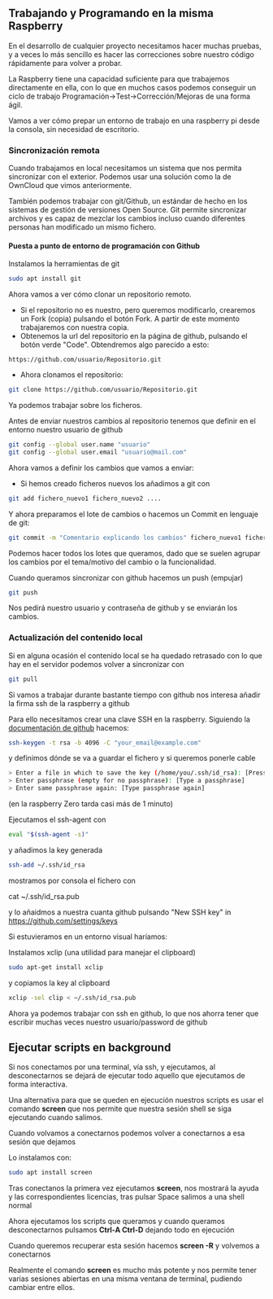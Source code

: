 ## Trabajando y Programando en la misma Raspberry

En el desarrollo de cualquier proyecto necesitamos hacer muchas pruebas, y a veces lo más sencillo es hacer las correcciones sobre nuestro código rápidamente para volver a probar.

La Raspberry tiene una capacidad suficiente para que trabajemos directamente en ella, con lo que en muchos casos podemos conseguir un ciclo de trabajo Programación->Test->Corrección/Mejoras de una forma ágil.

Vamos a ver cómo prepar un entorno de trabajo en una raspberry pi desde la consola, sin necesidad de escritorio.

### Sincronización remota

Cuando trabajamos en local necesitamos un sistema que nos permita sincronizar con el exterior. Podemos usar una solución como la de OwnCloud que vimos anteriormente.

También podemos trabajar con git/Github, un estándar de hecho en los sistemas de gestión de versiones Open Source. Git permite sincronizar archivos y es capaz de mezclar los cambios incluso cuando diferentes personas han modificado un mismo fichero.

#### Puesta a punto de entorno de programación con Github

Instalamos la herramientas de git

```sh
sudo apt install git
``` 

Ahora vamos a ver cómo clonar un repositorio remoto. 
* Si el repositorio no es nuestro, pero queremos modificarlo, crearemos un Fork (copia) pulsando el botón Fork. A partir de este momento trabajaremos con nuestra copia.
* Obtenemos la url del repositorio en la página de github, pulsando el botón verde "Code". Obtendremos algo parecido a esto:
```
https://github.com/usuario/Repositorio.git
```
* Ahora clonamos el repositorio:
```sh
git clone https://github.com/usuario/Repositorio.git
```

Ya podemos trabajar sobre los ficheros. 

Antes de enviar nuestros cambios al repositorio tenemos que definir en el entorno nuestro usuario de github
```sh
git config --global user.name "usuario"
git config --global user.email "usuario@mail.com"
```

Ahora vamos a definir los cambios que vamos a enviar:
* Si hemos creado ficheros nuevos los añadimos a git con
```sh
git add fichero_nuevo1 fichero_nuevo2 ....
```
Y ahora preparamos el lote de cambios o hacemos un Commit en lenguaje de git:
```sh
git commit -m "Comentario explicando los cambios" fichero_nuevo1 fichero_nuevo2 
```

Podemos hacer todos los lotes que queramos, dado que se suelen agrupar los cambios por el tema/motivo del cambio o la funcionalidad.

Cuando queramos sincronizar con github hacemos un push (empujar)
```sh
git push
```
Nos pedirá nuestro usuario y contraseña de github y se enviarán los cambios.

### Actualización del contenido local

Si en alguna ocasión el contenido local se ha quedado retrasado con lo que hay en el servidor podemos volver a sincronizar con 
```sh
git pull
``` 

Si vamos a trabajar durante bastante tiempo con github nos interesa añadir la firma ssh de la raspberry a github

Para ello necesitamos crear una clave SSH en la raspberry. Siguiendo la [documentación de github](https://docs.github.com/en/github/authenticating-to-github/generating-a-new-ssh-key-and-adding-it-to-the-ssh-agent) hacemos:

```sh
ssh-keygen -t rsa -b 4096 -C "your_email@example.com"
```
y definimos dónde se va a guardar el fichero y si queremos ponerle cable

```sh
> Enter a file in which to save the key (/home/you/.ssh/id_rsa): [Press enter]
> Enter passphrase (empty for no passphrase): [Type a passphrase]
> Enter same passphrase again: [Type passphrase again]
```

(en la raspberry Zero tarda casi más de 1 minuto)

Ejecutamos el ssh-agent con

```sh
eval "$(ssh-agent -s)"
```
y añadimos la key generada

```sh
ssh-add ~/.ssh/id_rsa
```
mostramos por consola el fichero con 

cat ~/.ssh/id_rsa.pub

y lo añaidmos a nuestra cuanta github pulsando "New SSH key" in https://github.com/settings/keys

Si estuvieramos en un entorno visual haríamos:

Instalamos xclip (una utilidad para manejar el clipboard)

```sh
sudo apt-get install xclip
```

y copiamos la key al clipboard

```sh
xclip -sel clip < ~/.ssh/id_rsa.pub
```

Ahora ya podemos trabajar con ssh en github, lo que nos ahorra tener que escribir muchas veces nuestro usuario/password de github

## Ejecutar scripts en background

Si nos conectamos por una terminal, vía ssh, y ejecutamos, al desconectarnos se dejará de ejecutar todo aquello que ejecutamos de forma interactiva.

Una alternativa para que se queden en ejecución nuestros scripts es usar el comando **screen** que nos permite que nuestra sesión shell se siga ejecutando  cuando salimos.

Cuando volvamos a conectarnos podemos volver a conectarnos a esa sesión que dejamos

Lo instalamos con:

```sh
sudo apt install screen
```

Tras conectanos la primera vez ejecutamos **screen**, nos mostrará la ayuda y las correspondientes licencias, tras pulsar Space salimos a una shell normal

Ahora ejecutamos los scripts que queramos y cuando queramos desconectarnos pulsamos **Ctrl-A Ctrl-D** dejando todo en ejecución

Cuando queremos recuperar esta sesión hacemos **screen -R** y volvemos a conectarnos

Realmente el comando **screen** es mucho más potente y nos permite tener varias sesiones abiertas en una misma ventana de terminal, pudiendo cambiar entre ellos.

